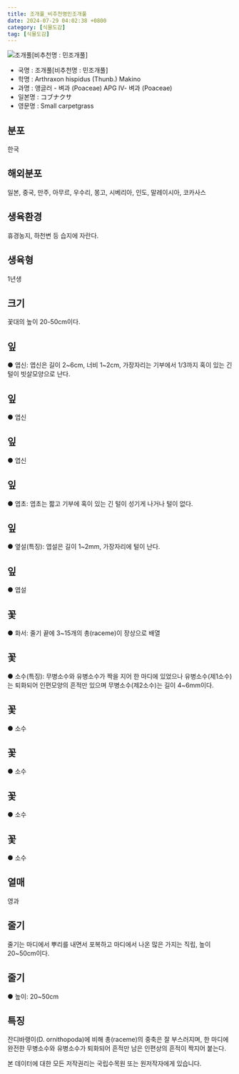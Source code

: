 ```yaml
---
title: 조개풀_비추천명민조개풀
date: 2024-07-29 04:02:38 +0800
category: [식물도감]
tag: [식물도감]
---
```




![조개풀[비추천명 : 민조개풀]](/fileUpload/plants/basic/Gramineae/Arthraxon/14289/1_th2.JPG)
- 국명 : 조개풀[비추천명 : 민조개풀]
- 학명 : Arthraxon hispidus (Thunb.) Makino
- 과명 : 앵글러 - 벼과 (Poaceae) APG Ⅳ- 벼과 (Poaceae)
- 일본명 : コブナクサ
- 영문명 : Small carpetgrass


## 분포
한국
## 해외분포
일본, 중국, 만주, 아무르, 우수리, 몽고, 시베리아, 인도, 말레이시아, 코카사스
## 생육환경
휴경농지, 하천변 등 습지에 자란다.
## 생육형
1년생
## 크기
꽃대의 높이 20-50cm이다.
## 잎
● 엽신: 엽신은 길이 2~6cm, 너비 1~2cm, 가장자리는 기부에서 1/3까지 혹이 있는 긴 털이 빗살모양으로 난다.
## 잎
● 엽신
## 잎
● 엽신
## 잎
● 엽초: 엽초는 짧고 기부에 혹이 있는 긴 털이 성기게 나거나 털이 없다.
## 잎
● 옆설(특징): 엽설은 길이 1~2mm, 가장자리에 털이 난다.
## 잎
● 엽설
## 꽃
● 화서: 줄기 끝에 3~15개의 총(raceme)이 장상으로 배열
## 꽃
● 소수(특징): 무병소수와 유병소수가 짝을 지어 한 마디에 있었으나 유병소수(제1소수)는 퇴화되어 인편모양의 흔적만 있으며 무병소수(제2소수)는 길이 4~6mm이다.
## 꽃
● 소수
## 꽃
● 소수
## 꽃
● 소수
## 꽃
● 소수
## 열매
영과
## 줄기
줄기는 마디에서 뿌리를 내면서 포복하고 마디에서 나온 많은 가지는 직립, 높이 20~50cm이다.
## 줄기
● 높이: 20~50cm
## 특징
잔디바랭이(D. ornithopoda)에 비해 총(raceme)의 중축은 잘 부스러지며, 한 마디에 완전한 무병소수와 유병소수가 퇴화되어 흔적만 남은 인편상의 흔적이 짝지어 붙는다.






본 데이터에 대한 모든 저작권리는 국립수목원 또는 원저작자에게 있습니다.

